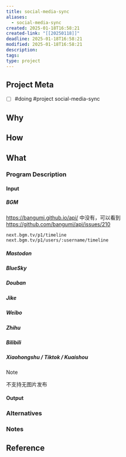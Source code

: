 ```yaml
---
title: social-media-sync
aliases:
  - social-media-sync
created: 2025-01-18T16:58:21
created-link: "[[20250118]]"
deadline: 2025-01-18T16:58:21
modified: 2025-01-18T16:58:21
description: 
tags: 
type: project
---
```


## Project Meta

- [ ] #doing #project social-media-sync

## Why

## How

## What

### Program Description

#### Input

##### BGM

https://bangumi.github.io/api/ 中没有，可以看到 https://github.com/bangumi/api/issues/210

```
next.bgm.tv/p1/timeline
next.bgm.tv/p1/users/:username/timeline
```

##### Mastodon

##### BlueSky

##### Douban

##### Jike

##### Weibo

##### Zhihu

##### Bilibili

##### Xiaohongshu / Tiktok / Kuaishou

> [!NOTE]
> 不支持无图片发布

#### Output

### Alternatives

### Notes

## Reference